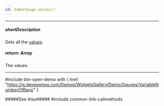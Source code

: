 ```yaml
---
id: dxBarGauge.values()
---
```

---
##### shortDescription
Gets all the [values](/api-reference/10%20UI%20Components/dxBarGauge/1%20Configuration/values.md '/Documentation/ApiReference/UI_Components/dxBarGauge/Configuration/#values').

##### return: Array<Number>
The values.

---
#include btn-open-demo with {
    href: "https://js.devexpress.com/Demos/WidgetsGallery/Demo/Gauges/VariableNumberOfBars/"
}

#####See Also#####
#include common-link-callmethods